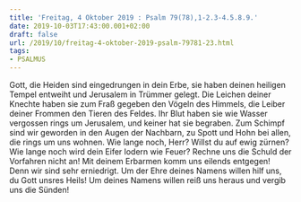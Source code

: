 ```yaml
---
title: 'Freitag, 4 Oktober 2019 : Psalm 79(78),1-2.3-4.5.8.9.'
date: 2019-10-03T17:43:00.001+02:00
draft: false
url: /2019/10/freitag-4-oktober-2019-psalm-79781-23.html
tags: 
- PSALMUS
---
```


Gott, die Heiden sind eingedrungen in dein Erbe, sie haben deinen heiligen Tempel entweiht und Jerusalem in Trümmer gelegt. Die Leichen deiner Knechte haben sie zum Fraß gegeben den Vögeln des Himmels, die Leiber deiner Frommen den Tieren des Feldes. Ihr Blut haben sie wie Wasser vergossen rings um Jerusalem, und keiner hat sie begraben. Zum Schimpf sind wir geworden in den Augen der Nachbarn, zu Spott und Hohn bei allen, die rings um uns wohnen. Wie lange noch, Herr? Willst du auf ewig zürnen? Wie lange noch wird dein Eifer lodern wie Feuer? Rechne uns die Schuld der Vorfahren nicht an! Mit deinem Erbarmen komm uns eilends entgegen! Denn wir sind sehr erniedrigt. Um der Ehre deines Namens willen hilf uns, du Gott unsres Heils! Um deines Namens willen reiß uns heraus und vergib uns die Sünden!